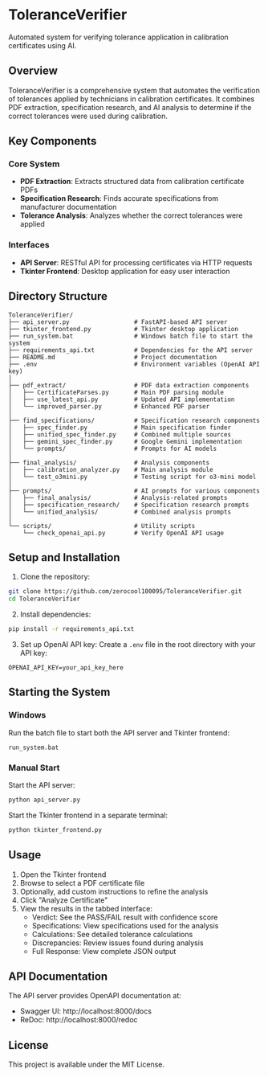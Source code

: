 # ToleranceVerifier

Automated system for verifying tolerance application in calibration certificates using AI.

## Overview

ToleranceVerifier is a comprehensive system that automates the verification of tolerances applied by technicians in calibration certificates. It combines PDF extraction, specification research, and AI analysis to determine if the correct tolerances were used during calibration.

## Key Components

### Core System
- **PDF Extraction**: Extracts structured data from calibration certificate PDFs
- **Specification Research**: Finds accurate specifications from manufacturer documentation
- **Tolerance Analysis**: Analyzes whether the correct tolerances were applied

### Interfaces
- **API Server**: RESTful API for processing certificates via HTTP requests
- **Tkinter Frontend**: Desktop application for easy user interaction

## Directory Structure

```
ToleranceVerifier/
├── api_server.py                  # FastAPI-based API server
├── tkinter_frontend.py            # Tkinter desktop application
├── run_system.bat                 # Windows batch file to start the system
├── requirements_api.txt           # Dependencies for the API server
├── README.md                      # Project documentation
├── .env                           # Environment variables (OpenAI API key)
│
├── pdf_extract/                   # PDF data extraction components
│   ├── CertificateParses.py       # Main PDF parsing module
│   ├── use_latest_api.py          # Updated API implementation
│   └── improved_parser.py         # Enhanced PDF parser
│
├── find_specifications/           # Specification research components
│   ├── spec_finder.py             # Main specification finder
│   ├── unified_spec_finder.py     # Combined multiple sources
│   ├── gemini_spec_finder.py      # Google Gemini implementation
│   └── prompts/                   # Prompts for AI models
│
├── final_analysis/                # Analysis components
│   ├── calibration_analyzer.py    # Main analysis module
│   └── test_o3mini.py             # Testing script for o3-mini model
│
├── prompts/                       # AI prompts for various components
│   ├── final_analysis/            # Analysis-related prompts
│   ├── specification_research/    # Specification research prompts
│   └── unified_analysis/          # Combined analysis prompts
│
└── scripts/                       # Utility scripts
    └── check_openai_api.py        # Verify OpenAI API usage
```

## Setup and Installation

1. Clone the repository:
```bash
git clone https://github.com/zerocool100095/ToleranceVerifier.git
cd ToleranceVerifier
```

2. Install dependencies:
```bash
pip install -r requirements_api.txt
```

3. Set up OpenAI API key:
Create a `.env` file in the root directory with your API key:
```
OPENAI_API_KEY=your_api_key_here
```

## Starting the System

### Windows
Run the batch file to start both the API server and Tkinter frontend:
```
run_system.bat
```

### Manual Start
Start the API server:
```bash
python api_server.py
```

Start the Tkinter frontend in a separate terminal:
```bash
python tkinter_frontend.py
```

## Usage

1. Open the Tkinter frontend
2. Browse to select a PDF certificate file
3. Optionally, add custom instructions to refine the analysis
4. Click "Analyze Certificate"
5. View the results in the tabbed interface:
   - Verdict: See the PASS/FAIL result with confidence score
   - Specifications: View specifications used for the analysis
   - Calculations: See detailed tolerance calculations
   - Discrepancies: Review issues found during analysis
   - Full Response: View complete JSON output

## API Documentation

The API server provides OpenAPI documentation at:
- Swagger UI: http://localhost:8000/docs
- ReDoc: http://localhost:8000/redoc

## License

This project is available under the MIT License.